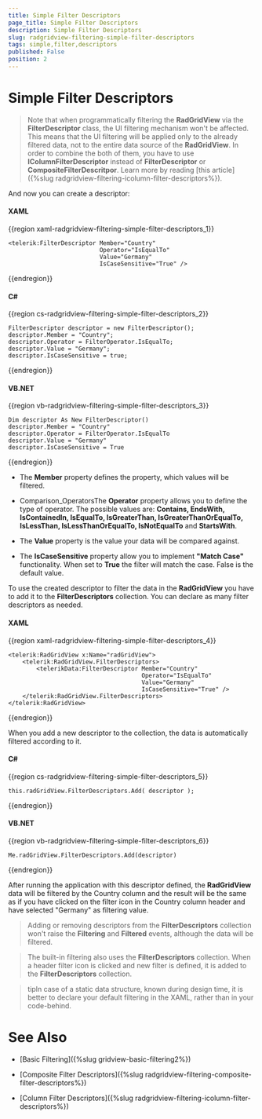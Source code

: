 ```yaml
---
title: Simple Filter Descriptors
page_title: Simple Filter Descriptors
description: Simple Filter Descriptors
slug: radgridview-filtering-simple-filter-descriptors
tags: simple,filter,descriptors
published: False
position: 2
---
```


# Simple Filter Descriptors

>Note that when programmatically filtering the __RadGridView__ via the __FilterDescriptor__ class, the UI filtering mechanism won't be affected. This means that the UI filtering will be applied only to the already filtered data, not to the entire data source of the __RadGridView__. In order to combine the both of them, you have to use __IColumnFilterDescriptor__ instead of __FilterDescriptor__ or __CompositeFilterDescritpor__. Learn more by reading [this article]({%slug radgridview-filtering-icolumn-filter-descriptors%}).

And now you can create a descriptor:

#### __XAML__

{{region xaml-radgridview-filtering-simple-filter-descriptors_1}}

	<telerik:FilterDescriptor Member="Country"
                              Operator="IsEqualTo"
                              Value="Germany"
                              IsCaseSensitive="True" />
{{endregion}}

#### __C#__

{{region cs-radgridview-filtering-simple-filter-descriptors_2}}

	FilterDescriptor descriptor = new FilterDescriptor();
	descriptor.Member = "Country";
	descriptor.Operator = FilterOperator.IsEqualTo;
	descriptor.Value = "Germany";
	descriptor.IsCaseSensitive = true;
{{endregion}}

#### __VB.NET__

{{region vb-radgridview-filtering-simple-filter-descriptors_3}}

	Dim descriptor As New FilterDescriptor()
	descriptor.Member = "Country"
	descriptor.Operator = FilterOperator.IsEqualTo
	descriptor.Value = "Germany"
	descriptor.IsCaseSensitive = True
{{endregion}}

* The __Member__ property defines the property, which values will be filtered.

* Comparison_OperatorsThe __Operator__ property allows you to define the type of operator. The possible values are: __Contains, EndsWith, IsContainedIn, IsEqualTo, IsGreaterThan, IsGreaterThanOrEqualTo, IsLessThan, IsLessThanOrEqualTo, IsNotEqualTo__ and __StartsWith__.

* The __Value__ property is the value your data will be compared against.

* The __IsCaseSensitive__ property allow you to implement __"Match Case"__ functionality. When set to __True__ the filter will match the case. False is the default value.

To use the created descriptor to filter the data in the __RadGridView__ you have to add it to the __FilterDescriptors__ collection. You can declare as many filter descriptors as needed.

#### __XAML__

{{region xaml-radgridview-filtering-simple-filter-descriptors_4}}

	<telerik:RadGridView x:Name="radGridView">
	    <telerik:RadGridView.FilterDescriptors>
	        <telerikData:FilterDescriptor Member="Country"
	                                      Operator="IsEqualTo"
	                                      Value="Germany"
	                                      IsCaseSensitive="True" />
	    </telerik:RadGridView.FilterDescriptors>
	</telerik:RadGridView>
{{endregion}}

When you add a new descriptor to the collection, the data is automatically filtered according to it.

#### __C#__

{{region cs-radgridview-filtering-simple-filter-descriptors_5}}

	this.radGridView.FilterDescriptors.Add( descriptor );
{{endregion}}

#### __VB.NET__

{{region vb-radgridview-filtering-simple-filter-descriptors_6}}

	Me.radGridView.FilterDescriptors.Add(descriptor)
{{endregion}}

After running the application with this descriptor defined, the __RadGridView__ data will be filtered by the Country column and the result will be the same as if you have clicked on the filter icon in the Country column header and have selected "Germany" as filtering value. 

>Adding or removing descriptors from the __FilterDescriptors__ collection won't raise the __Filtering__ and __Filtered__ events, although the data will be filtered.

>The built-in filtering also uses the __FilterDescriptors__ collection. When a header filter icon is clicked and new filter is defined, it is added to the __FilterDescriptors__ collection.

>tipIn case of a static data structure, known during design time, it is better to declare your default filtering in the XAML, rather than in your code-behind.

# See Also

 * [Basic Filtering]({%slug gridview-basic-filtering2%})

 * [Composite Filter Descriptors]({%slug radgridview-filtering-composite-filter-descriptors%})

 * [Column Filter Descriptors]({%slug radgridview-filtering-icolumn-filter-descriptors%})

